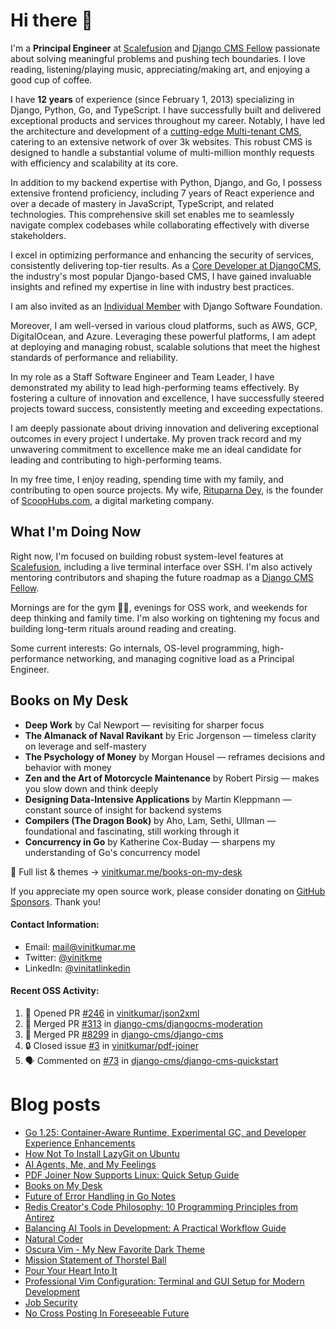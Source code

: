 # Hi there 👋

I'm a **Principal Engineer** at [Scalefusion](https://scalefusion.com) and [Django CMS Fellow](https://www.django-cms.org/en/blog/2024/11/07/welcoming-vinit-kumar-as-the-newest-django-cms-fellow/) passionate about solving meaningful problems and pushing tech boundaries. I love reading, listening/playing music, appreciating/making art, and enjoying a good cup of coffee.

I have **12 years** of experience (since February 1, 2013) specializing in Django, Python, Go, and TypeScript. I have successfully built and delivered exceptional products and services throughout my career. Notably, I have led the architecture and development of a [cutting-edge Multi-tenant CMS](https://www.divio.com/case-studies/social-schools-divio-transformation/), catering to an extensive network of over 3k websites. This robust CMS is designed to handle a substantial volume of multi-million monthly requests with efficiency and scalability at its core.

In addition to my backend expertise with Python, Django, and Go, I possess extensive frontend proficiency, including 7 years of React experience and over a decade of mastery in JavaScript, TypeScript, and related technologies. This comprehensive skill set enables me to seamlessly navigate complex codebases while collaborating effectively with diverse stakeholders.

I excel in optimizing performance and enhancing the security of services, consistently delivering top-tier results. As a [Core Developer at DjangoCMS](https://github.com/orgs/django-cms/teams/core-team), the industry's most popular Django-based CMS, I have gained invaluable insights and refined my expertise in line with industry best practices.

I am also invited as an [Individual Member](https://www.djangoproject.com/foundation/individual-members/) with Django Software Foundation.

Moreover, I am well-versed in various cloud platforms, such as AWS, GCP, DigitalOcean, and Azure. Leveraging these powerful platforms, I am adept at deploying and managing robust, scalable solutions that meet the highest standards of performance and reliability.

In my role as a Staff Software Engineer and Team Leader, I have demonstrated my ability to lead high-performing teams effectively. By fostering a culture of innovation and excellence, I have successfully steered projects toward success, consistently meeting and exceeding expectations.

I am deeply passionate about driving innovation and delivering exceptional outcomes in every project I undertake. My proven track record and my unwavering commitment to excellence make me an ideal candidate for leading and contributing to high-performing teams.

In my free time, I enjoy reading, spending time with my family, and contributing to open source projects. My wife, [Rituparna Dey](https://rituparnadey.com), is the founder of [ScoopHubs.com](https://scoophubs.com), a digital marketing company.

## What I'm Doing Now

Right now, I'm focused on building robust system-level features at [Scalefusion](https://scalefusion.com), including a live terminal interface over SSH. I'm also actively mentoring contributors and shaping the future roadmap as a [Django CMS Fellow](https://www.django-cms.org/en/blog/2024/11/07/welcoming-vinit-kumar-as-the-newest-django-cms-fellow/).

Mornings are for the gym 🏋️‍♂️, evenings for OSS work, and weekends for deep thinking and family time. I'm also working on tightening my focus and building long-term rituals around reading and creating.

Some current interests: Go internals, OS-level programming, high-performance networking, and managing cognitive load as a Principal Engineer.

## Books on My Desk

- **Deep Work** by Cal Newport — revisiting for sharper focus
- **The Almanack of Naval Ravikant** by Eric Jorgenson — timeless clarity on leverage and self-mastery
- **The Psychology of Money** by Morgan Housel — reframes decisions and behavior with money
- **Zen and the Art of Motorcycle Maintenance** by Robert Pirsig — makes you slow down and think deeply
- **Designing Data-Intensive Applications** by Martin Kleppmann — constant source of insight for backend systems
- **Compilers (The Dragon Book)** by Aho, Lam, Sethi, Ullman — foundational and fascinating, still working through it
- **Concurrency in Go** by Katherine Cox-Buday — sharpens my understanding of Go's concurrency model

📖 Full list & themes → [vinitkumar.me/books-on-my-desk](https://vinitkumar.me/books-on-my-desk)

If you appreciate my open source work, please consider donating on [GitHub Sponsors](https://github.com/sponsors/vinitkumar). Thank you!

#### Contact Information:

- Email: <a href="mailto:mail@vinitkumar.me">mail@vinitkumar.me</a>
- Twitter: [@vinitkme](https://twitter.com/vinitkme)
- LinkedIn: [@vinitatlinkedin](https://www.linkedin.com/in/vinitatlinkedin/)  

#### Recent OSS Activity:

<!--START_SECTION:activity-->
1. 💪 Opened PR [#246](https://github.com/vinitkumar/json2xml/pull/246) in [vinitkumar/json2xml](https://github.com/vinitkumar/json2xml)
2. 🎉 Merged PR [#313](https://github.com/django-cms/djangocms-moderation/pull/313) in [django-cms/djangocms-moderation](https://github.com/django-cms/djangocms-moderation)
3. 🎉 Merged PR [#8299](https://github.com/django-cms/django-cms/pull/8299) in [django-cms/django-cms](https://github.com/django-cms/django-cms)
4. 🔒 Closed issue [#3](https://github.com/vinitkumar/pdf-joiner/issues/3) in [vinitkumar/pdf-joiner](https://github.com/vinitkumar/pdf-joiner)
5. 🗣 Commented on [#73](https://github.com/django-cms/django-cms-quickstart/issues/73#issuecomment-3109512169) in [django-cms/django-cms-quickstart](https://github.com/django-cms/django-cms-quickstart)
<!--END_SECTION:activity-->

# Blog posts
<!-- BLOG-POST-LIST:START -->
- [Go 1.25: Container-Aware Runtime, Experimental GC, and Developer Experience Enhancements](https://vinitkumar.me/go-1.25/)
- [How Not To Install LazyGit on Ubuntu](https://vinitkumar.me/til/snap-lazygit/)
- [AI Agents, Me, and My Feelings](https://vinitkumar.me/ai-agents/)
- [PDF Joiner Now Supports Linux: Quick Setup Guide](https://vinitkumar.me/pdf-joiner-linux-support/)
- [Books on My Desk](https://vinitkumar.me/books-on-my-desk/)
- [Future of Error Handling in Go Notes](https://vinitkumar.me/go-error-handling/)
- [Redis Creator&#39;s Code Philosophy: 10 Programming Principles from Antirez](https://vinitkumar.me/code-like-antirez/)
- [Balancing AI Tools in Development: A Practical Workflow Guide](https://vinitkumar.me/ai-workflow/)
- [Natural Coder](https://vinitkumar.me/natural-coder/)
- [Oscura Vim - My New Favorite Dark Theme](https://vinitkumar.me/oscura-vim/)
- [Mission Statement of Thorstel Ball](https://vinitkumar.me/thorsten-mission-statement/)
- [Pour Your Heart Into It](https://vinitkumar.me/pour-your-heart-into-it/)
- [Professional Vim Configuration: Terminal and GUI Setup for Modern Development](https://vinitkumar.me/current-vim-setup/)
- [Job Security](https://vinitkumar.me/job-security/)
- [No Cross Posting In Foreseeable Future](https://vinitkumar.me/no-cross-posting/)
<!-- BLOG-POST-LIST:END -->
